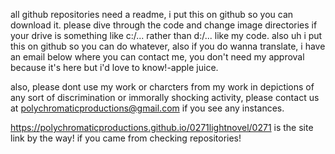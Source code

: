 all github repositories need a readme, i put this on github so you can download it. please dive through the code and change image directories if your drive is something like c:/... rather than d:/... like my code. also uh i put this on github so you can do whatever, also if you do wanna translate, i have an email below where you can contact me, you don't need my approval because it's here but i'd love to know!-apple juice.

also, please dont use my work or charcters from my work in depictions of any sort of discrimination or immorally shocking activity, please contact us at polychromaticproductions@gmail.com if you see any instances.

https://polychromaticproductions.github.io/0271lightnovel/0271 is the site link by the way! if you came from checking repositories!
